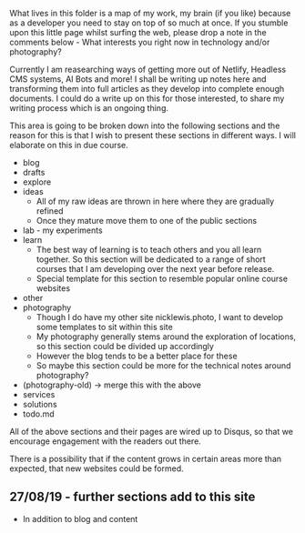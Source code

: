 What lives in this folder is a map of my work, my brain (if you like) because as a developer you need to stay on top of so much at once. If you stumble upon this little page whilst surfing the web, please drop a note in the comments below - What interests you right now in technology and/or photography? 

Currently I am reasearching ways of getting more out of Netlify, Headless CMS systems, AI Bots and more! I shall be writing up notes here and transforming them into full articles as they develop into complete enough documents. I could do a write up on this for those interested, to share my writing process which is an ongoing thing.

This area is going to be broken down into the following sections and the reason for this is that I wish to present these sections in different ways. I will elaborate on this in due course.

* blog
* drafts
* explore
* ideas
  * All of my raw ideas are thrown in here where they are gradually refined
  * Once they mature move them to one of the public sections
* lab - my experiments
* learn
  * The best way of learning is to teach others and you all learn together. So this section will be dedicated to a range of short courses that I am developing over the next year before release. 
  * Special template for this section to resemble popular online course websites
* other
* photography
  * Though I do have my other site nicklewis.photo, I want to develop some templates to sit within this site
  * My photography generally stems around the exploration of locations, so this section could be divided up accordingly
  * However the blog tends to be a better place for these
  * So maybe this section could be more for the technical notes around photography?
* (photography-old) -> merge this with the above
* services
* solutions
* todo.md

All of the above sections and their pages are wired up to Disqus, so that we encourage engagement with the readers out there.

There is a possibility that if the content grows in certain areas more than expected, that new websites could be formed.

## 27/08/19 - further sections add to this site

- In addition to blog and content
